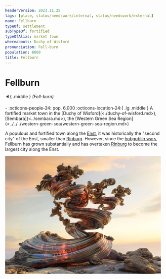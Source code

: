 ```yaml
---
headerVersion: 2023.11.25
tags: [place, status/needswork/internal, status/needswork/external]
name: Fellburn
typeOf: settlement
subTypeOf: fortified
typeOfAlias: market town
whereabouts: Duchy of Wisford
pronunciation: Fell-burn
population: 6000
title: Fellburn
---
```

# Fellburn
:speaker:{ .middle } *(Fell-burn)*  
<div class="grid cards ext-narrow-margin ext-one-column" markdown>
-  
    :octicons-people-24: pop. 6,000  
    :octicons-location-24:{ .lg .middle } A fortified market town in the [Duchy of Wisford](<./duchy-of-wisford.md>), [Sembara](<../sembara.md>), the [Western Green Sea Region](<../../../western-green-sea/western-green-sea-region.md>)  
</div>


A populous and fortified town along the [Enst](<../../rivers/wistel-enst-watershed/enst.md>), it was historically the "second city" of the Enst, smaller than [Rinburg](<../barony-of-aveil/rinburg.md>). However, since the [hobgoblin wars](<../../../../history/third-hobgoblin-war-sembara.md>), Fellburn has grown substantially and has overtaken [Rinburg](<../barony-of-aveil/rinburg.md>) to become the largest city along the Enst. 





![Oracle of Hope](../../../../assets/oracle-of-hope.jpg)